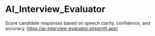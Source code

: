 # AI_Interview_Evaluator
Score candidate responses based on speech clarity, confidence, and accuracy.
https://ai-interview-evaluator.streamlit.app/
